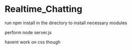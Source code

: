 # Realtime_Chatting

run npm install in the directory to install necessary modules

perform node server.js

havent work on css though